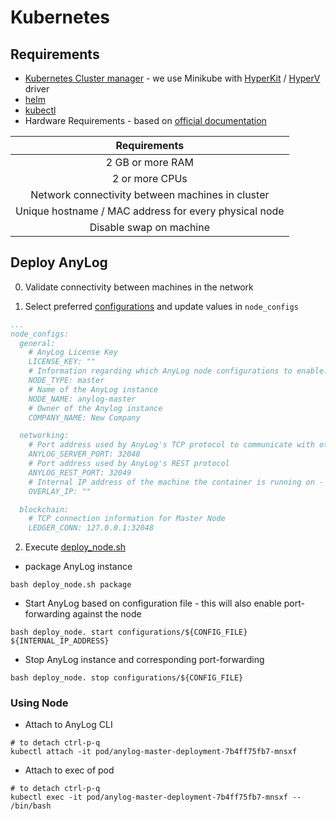 # Kubernetes 

## Requirements 
* [Kubernetes Cluster manager](https://kubernetes.io/docs/tasks/tools/) - we use Minikube with [HyperKit](https://minikube.sigs.k8s.io/docs/drivers/hyperkit/) / [HyperV](https://minikube.sigs.k8s.io/docs/drivers/hyperv/) driver 
* [helm](https://helm.sh/)
* [kubectl](https://kubernetes.io/docs/reference/kubectl/)
* Hardware Requirements - based on [official documentation](https://kubernetes.io/docs/setup/production-environment/tools/kubeadm/install-kubeadm/#before-you-begin)

|   Requirements   | 
|:----------------:| 
| 2 GB or more RAM | 
|  2 or more CPUs  |
| Network connectivity between machines in cluster | 
| Unique hostname / MAC address for every physical node | 
| Disable swap on machine |  


## Deploy AnyLog
0. Validate connectivity between machines in the network 

1. Select preferred [configurations](configurations/) and update values in `node_configs`
```yaml
...
node_configs:
  general:
    # AnyLog License Key
    LICENSE_KEY: ""
    # Information regarding which AnyLog node configurations to enable. By default, even if everything is disabled, AnyLog starts TCP and REST connection protocols
    NODE_TYPE: master
    # Name of the AnyLog instance
    NODE_NAME: anylog-master
    # Owner of the Anylog instance
    COMPANY_NAME: New Company

  networking:
    # Port address used by AnyLog's TCP protocol to communicate with other nodes in the network
    ANYLOG_SERVER_PORT: 32048
    # Port address used by AnyLog's REST protocol
    ANYLOG_REST_PORT: 32049
    # Internal IP address of the machine the container is running on - if not set, then a unique IP will be used each time 
    OVERLAY_IP: "" 

  blockchain:
    # TCP connection information for Master Node
    LEDGER_CONN: 127.0.0.1:32048
```

2. Execute [deploy_node.sh](deploy_node.sh)
* package AnyLog instance 
```shell
bash deploy_node.sh package
```

* Start AnyLog based on configuration file - this will also enable port-forwarding against the node  
```shell
bash deploy_node. start configurations/${CONFIG_FILE} ${INTERNAL_IP_ADDRESS}
```

* Stop AnyLog instance and corresponding port-forwarding 
```shell
bash deploy_node. stop configurations/${CONFIG_FILE} 
```

### Using Node
* Attach to AnyLog CLI   
```shell
# to detach ctrl-p-q
kubectl attach -it pod/anylog-master-deployment-7b4ff75fb7-mnsxf 
```

* Attach to exec of pod 
```shell
# to detach ctrl-p-q
kubectl exec -it pod/anylog-master-deployment-7b4ff75fb7-mnsxf -- /bin/bash  
```


